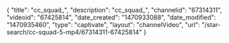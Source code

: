 {
    "title": "cc_squad_",
    "description": "cc_squad_",
    "channelid": "67314311",
    "videoid": "67425814",
    "date_created": "1470933088",
    "date_modified": "1470935460",
    "type": "captivate",
    "layout": "channelVideo",
    "url": "\/star-search\/cc-squad-5-mp4\/67314311-67425814"
}